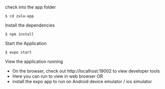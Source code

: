 check into the app folder

    $ cd zula-app

Install the dependencies

    $ npm install

Start the Application

    $ expo start

View the application running
- On the browser, check out http://localhost:19002 to view developer tools
- Here you can run to view in web browser OR
- install the expo app to run on Android device emulator / ios simulator

